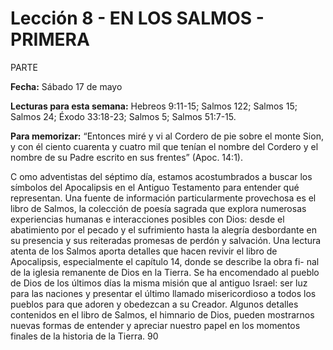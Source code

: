# Lección 8 - EN LOS SALMOS - PRIMERA 
PARTE

**Fecha:** Sábado 17 de mayo

**Lecturas para esta semana:** Hebreos 9:11-15; Salmos 122; Salmos 15; Salmos 24; Éxodo 33:18-23; Salmos 5; Salmos 51:7-15.

**Para memorizar:** “Entonces miré y vi al Cordero de pie sobre el monte Sion, y con él ciento cuarenta y cuatro mil que tenían el nombre del Cordero y el nombre de su Padre escrito en sus frentes” (Apoc. 14:1).

C omo adventistas del séptimo día, estamos acostumbrados a buscar los símbolos del Apocalipsis en el Antiguo Testamento para entender qué representan. Una fuente de información particularmente provechosa es el libro de Salmos, la colección de poesía sagrada que explora numerosas experiencias humanas e interacciones posibles con Dios: desde el abatimiento por el pecado y el sufrimiento hasta la alegría desbordante en su presencia y sus reiteradas promesas de perdón y salvación. Una lectura atenta de los Salmos aporta detalles que hacen revivir el libro de Apocalipsis, especialmente el capítulo 14, donde se describe la obra fi- nal de la iglesia remanente de Dios en la Tierra. Se ha encomendado al pueblo de Dios de los últimos días la misma misión que al antiguo Israel: ser luz para las naciones y presentar el último llamado misericordioso a todos los pueblos para que adoren y obedezcan a su Creador. Algunos detalles contenidos en el libro de Salmos, el himnario de Dios, pueden mostrarnos nuevas formas de entender y apreciar nuestro papel en los momentos finales de la historia de la Tierra. 90